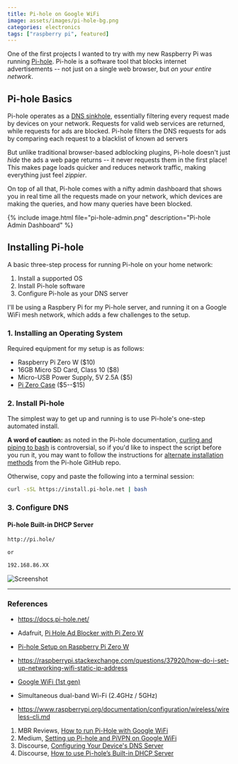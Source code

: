 ```yaml
---
title: Pi-hole on Google WiFi
image: assets/images/pi-hole-bg.png
categories: electronics
tags: ["raspberry pi", featured]
---
```


One of the first projects I wanted to try with my new Raspberry Pi was running [Pi-hole](https://pi-hole.net/). Pi-hole is a software tool that blocks internet advertisements -- not just on a single web browser, but _on your entire network_.

## Pi-hole Basics

Pi-hole operates as a [DNS sinkhole](https://en.wikipedia.org/wiki/DNS_sinkhole), essentially filtering every request made by devices on your network. Requests for valid web services are returned, while requests for ads are blocked. Pi-hole filters the DNS requests for ads by comparing each request to a blacklist of known ad servers

But unlike traditional browser-based adblocking plugins, Pi-hole doesn't just _hide_ the ads a web page returns -- it never requests them in the first place! This makes page loads quicker and reduces network traffic, making everything just feel _zippier_.

On top of all that, Pi-hole comes with a nifty admin dashboard that shows you in real time all the requests made on your network, which devices are making the queries, and how many queries have been blocked.

{% include image.html file="pi-hole-admin.png" description="Pi-hole Admin Dashboard" %}

## Installing Pi-hole

A basic three-step process for running Pi-hole on your home network:

1. Install a supported OS
2. Install Pi-hole software
3. Configure Pi-hole as your DNS server

I'll be using a Raspbery Pi for my Pi-hole server, and running it on a Google WiFi mesh network, which adds a few challenges to the setup.

### 1. Installing an Operating System

Required equipment for my setup is as follows:

- Raspberry Pi Zero W (\$10)
- 16GB Micro SD Card, Class 10 (\$8)
- Micro-USB Power Supply, 5V 2.5A (\$5)
- [Pi Zero Case](https://flirc.tv/more/flirc-raspberry-pi-zero-case) (\$5--\$15)

### 2. Install Pi-hole

The simplest way to get up and running is to use Pi-hole's one-step automated install.

**A word of caution:** as noted in the Pi-hole documentation, [curling and piping to bash](https://pi-hole.net/2016/07/25/curling-and-piping-to-bash) is controversial, so if you'd like to inspect the script before you run it, you may want to follow the instructions for [alternate installation methods](https://github.com/pi-hole/pi-hole/#alternative-install-methods) from the Pi-hole GitHub repo.

Otherwise, copy and paste the following into a terminal session:

```bash
curl -sSL https://install.pi-hole.net | bash
```

### 3. Configure DNS

#### Pi-hole Built-in DHCP Server

```bash
http://pi.hole/

or

192.168.86.XX
```

![Screenshot](https://piholenet.b-cdn.net/wp-content/uploads/2018/12/Screenshot-2018-12-19-17.39.58.png)

---

### References

- https://docs.pi-hole.net/

- Adafruit, [Pi Hole Ad Blocker with Pi Zero W](https://learn.adafruit.com/pi-hole-ad-blocker-with-pi-zero-w/install-pi-hole)

- [Pi-hole Setup on Raspberry Pi Zero W](http://blog.deadlypenguin.com/blog/2019/02/11/pi-hole-setup-raspberry-pi-zero/)

- https://raspberrypi.stackexchange.com/questions/37920/how-do-i-set-up-networking-wifi-static-ip-address

- [Google WiFi (1st gen)](https://store.google.com/product/google_wifi_first_gen)

- Simultaneous dual-band Wi-Fi (2.4GHz / 5GHz)

- https://www.raspberrypi.org/documentation/configuration/wireless/wireless-cli.md

1. MBR Reviews, [How to run Pi-Hole with Google WiFi](https://www.mbreviews.com/pi-hole-google-wifi-raspberry-pi/)
1. Medium, [Setting up Pi-hole and PiVPN on Google WiFi](https://medium.com/@patrikmarin/setting-up-pi-hole-and-pivpn-on-google-wifi-2e8a86947931)
1. Discourse, [Configuring Your Device's DNS Server](https://discourse.pi-hole.net/t/how-do-i-configure-my-devices-to-use-pi-hole-as-their-dns-server/245)
1. Discourse, [How to use Pi-hole’s Built-in DHCP Server](https://discourse.pi-hole.net/t/how-do-i-use-pi-holes-built-in-dhcp-server-and-why-would-i-want-to/3026)
